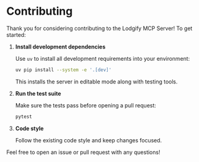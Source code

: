 # Contributing

Thank you for considering contributing to the Lodgify MCP Server! To get started:

1. **Install development dependencies**

   Use `uv` to install all development requirements into your environment:

   ```bash
   uv pip install --system -e '.[dev]'
   ```

   This installs the server in editable mode along with testing tools.

2. **Run the test suite**

   Make sure the tests pass before opening a pull request:

   ```bash
   pytest
   ```

3. **Code style**

   Follow the existing code style and keep changes focused.

Feel free to open an issue or pull request with any questions!
